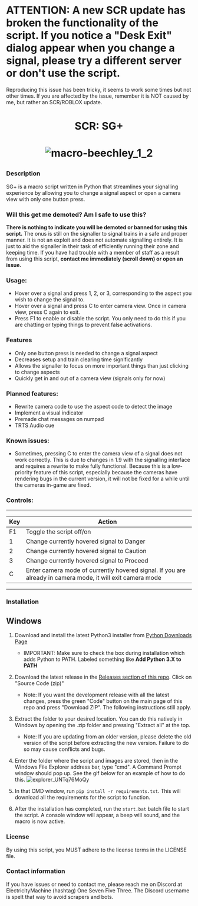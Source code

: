 <h1><b> ATTENTION: A new SCR update has broken the functionality of the script. If you notice a "Desk Exit" dialog appear when you change a signal, please try a different server or don't use the script. </b></h1>

Reproducing this issue has been tricky, it seems to work some times but not other times. If you are affected by the issue, remember it is NOT caused by me, but rather an SCR/ROBLOX update.

<h1 align="center">SCR: SG+</h1>

<h1 align="center">
   
   ![macro-beechley_1_2](https://user-images.githubusercontent.com/47489506/165611305-da7b72a5-1492-4db0-b37a-3ce81f1aad22.gif)

</h1>


### Description
SG+ is a macro script written in Python that streamlines your signalling experience by allowing you to change a signal aspect or open a camera view with only one button press.

### Will this get me demoted? Am I safe to use this?
**There is nothing to indicate you will be demoted or banned for using this script.** The onus is still on the signaller to signal trains in a safe and proper manner. It is not an exploit and does not automate signalling entirely. It is just to aid the signaller in their task of efficiently running their zone and keeping time. If you have had trouble with a member of staff as a result from using this script, **contact me immediately (scroll down) or open an issue.**

### Usage:
- Hover over a signal and press 1, 2, or 3, corresponding to the aspect you wish to change the signal to.
- Hover over a signal and press C to enter camera view. Once in camera view, press C again to exit.
- Press F1 to enable or disable the script. You only need to do this if you are chatting or typing things to prevent false activations.

### Features
- Only one button press is needed to change a signal aspect
- Decreases setup and train clearing time significantly
- Allows the signaller to focus on more important things than just clicking to change aspects
- Quickly get in and out of a camera view (signals only for now)

### Planned features:
- Rewrite camera code to use the aspect code to detect the image
- Implement a visual indicator
- Premade chat messages on numpad
- TRTS Audio cue 

### Known issues:
- Sometimes, pressing C to enter the camera view of a signal does not work correctly. This is due to changes in 1.9 with the signalling interface and requires a rewrite to make fully functional. Because this is a low-priority feature of this script, especially because the cameras have rendering bugs in the current version, it will not be fixed for a while until the cameras in-game are fixed.

### Controls:

---
|Key|Action|
|---|---|
|F1|Toggle the script off/on|
|1|Change currently hovered signal to Danger|
|2|Change currently hovered signal to Caution|
|3|Change currently hovered signal to Proceed|
|C|Enter camera mode of currently hovered signal. If you are already in camera mode, it will exit camera mode|
---

### **Installation**

## Windows
1. Download and install the latest Python3 installer from [Python Downloads Page](https://www.python.org/downloads/)
   - IMPORTANT: Make sure to check the box during installation which adds Python to PATH. Labeled something like **Add Python 3.X to PATH**
2. Download the latest release in the [Releases section of this repo](https://github.com/ElectricityMachine/SCR-SGPlus/releases/). Click on "Source Code (zip)"
   - Note: If you want the development release with all the latest changes, press the green "Code" button on the main page of this repo and press "Download ZIP". The following instructions still apply.
4. Extract the folder to your desired location. You can do this natively in Windows by opening the .zip folder and pressing "Extract all" at the top.
   - Note: If you are updating from an older version, please delete the old version of the script before extracting the new version. Failure to do so may cause conflicts and bugs.
5. Enter the folder where the script and images are stored, then in the Windows File Explorer address bar, type "cmd". A Command Prompt window should pop up. See the gif below for an example of how to do this. ![explorer_UNTq76MoQy](https://user-images.githubusercontent.com/47489506/181626707-6f58a2b6-e9e4-423e-9cb8-15d2add19cc7.gif)

6. In that CMD window, run ``pip install -r requirements.txt``. This will download all the requirements for the script to function.
7. After the installation has completed, run the ``start.bat`` batch file to start the script. A console window will appear, a beep will sound, and the macro is now active.

### License
By using this script, you MUST adhere to the license terms in the LICENSE file.

### Contact information
If you have issues or need to contact me, please reach me on Discord at ElectricityMachine (hashtag) One Seven Five Three. The Discord username is spelt that way to avoid scrapers and bots.
